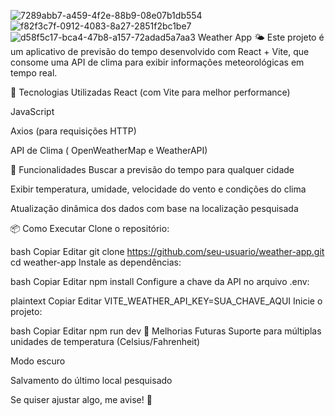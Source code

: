 ![7289abb7-a459-4f2e-88b9-08e07b1db554](https://github.com/user-attachments/assets/7671675b-70c4-4284-8d9c-051c877d4ed4)
![f82f3c7f-0912-4083-8a27-2851f2bc1be7](https://github.com/user-attachments/assets/86395435-f4b7-463d-a51a-61cda0d1e5c8)
![d58f5c17-bca4-47b8-a157-72adad5a7aa3](https://github.com/user-attachments/assets/e8ef6f2b-823c-4783-b291-bfce08b3ca9f)
Weather App 🌤️
Este projeto é um aplicativo de previsão do tempo desenvolvido com React + Vite, que consome uma API de clima para exibir informações meteorológicas em tempo real.

🔧 Tecnologias Utilizadas
React (com Vite para melhor performance)

JavaScript

Axios (para requisições HTTP)

API de Clima ( OpenWeatherMap e WeatherAPI)

🚀 Funcionalidades
Buscar a previsão do tempo para qualquer cidade

Exibir temperatura, umidade, velocidade do vento e condições do clima

Atualização dinâmica dos dados com base na localização pesquisada


📦 Como Executar
Clone o repositório:

bash
Copiar
Editar
git clone https://github.com/seu-usuario/weather-app.git
cd weather-app
Instale as dependências:

bash
Copiar
Editar
npm install
Configure a chave da API no arquivo .env:

plaintext
Copiar
Editar
VITE_WEATHER_API_KEY=SUA_CHAVE_AQUI
Inicie o projeto:

bash
Copiar
Editar
npm run dev
📌 Melhorias Futuras
Suporte para múltiplas unidades de temperatura (Celsius/Fahrenheit)

Modo escuro

Salvamento do último local pesquisado

Se quiser ajustar algo, me avise! 🚀
